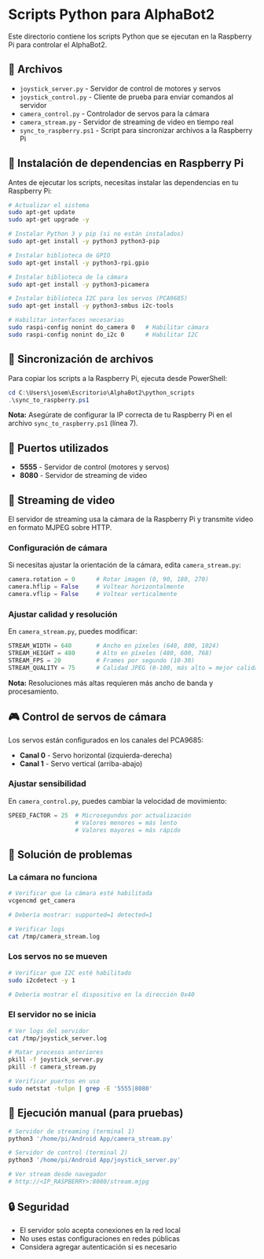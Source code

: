 # Scripts Python para AlphaBot2

Este directorio contiene los scripts Python que se ejecutan en la Raspberry Pi para controlar el AlphaBot2.

## 📁 Archivos

- `joystick_server.py` - Servidor de control de motores y servos
- `joystick_control.py` - Cliente de prueba para enviar comandos al servidor
- `camera_control.py` - Controlador de servos para la cámara
- `camera_stream.py` - Servidor de streaming de video en tiempo real
- `sync_to_raspberry.ps1` - Script para sincronizar archivos a la Raspberry Pi

## 🔧 Instalación de dependencias en Raspberry Pi

Antes de ejecutar los scripts, necesitas instalar las dependencias en tu Raspberry Pi:

```bash
# Actualizar el sistema
sudo apt-get update
sudo apt-get upgrade -y

# Instalar Python 3 y pip (si no están instalados)
sudo apt-get install -y python3 python3-pip

# Instalar biblioteca de GPIO
sudo apt-get install -y python3-rpi.gpio

# Instalar biblioteca de la cámara
sudo apt-get install -y python3-picamera

# Instalar biblioteca I2C para los servos (PCA9685)
sudo apt-get install -y python3-smbus i2c-tools

# Habilitar interfaces necesarias
sudo raspi-config nonint do_camera 0   # Habilitar cámara
sudo raspi-config nonint do_i2c 0      # Habilitar I2C
```

## 🚀 Sincronización de archivos

Para copiar los scripts a la Raspberry Pi, ejecuta desde PowerShell:

```powershell
cd C:\Users\josem\Escritorio\AlphaBot2\python_scripts
.\sync_to_raspberry.ps1
```

**Nota:** Asegúrate de configurar la IP correcta de tu Raspberry Pi en el archivo `sync_to_raspberry.ps1` (línea 7).

## 📡 Puertos utilizados

- **5555** - Servidor de control (motores y servos)
- **8080** - Servidor de streaming de video

## 🎥 Streaming de video

El servidor de streaming usa la cámara de la Raspberry Pi y transmite video en formato MJPEG sobre HTTP.

### Configuración de cámara

Si necesitas ajustar la orientación de la cámara, edita `camera_stream.py`:

```python
camera.rotation = 0      # Rotar imagen (0, 90, 180, 270)
camera.hflip = False     # Voltear horizontalmente
camera.vflip = False     # Voltear verticalmente
```

### Ajustar calidad y resolución

En `camera_stream.py`, puedes modificar:

```python
STREAM_WIDTH = 640       # Ancho en píxeles (640, 800, 1024)
STREAM_HEIGHT = 480      # Alto en píxeles (480, 600, 768)
STREAM_FPS = 20          # Frames por segundo (10-30)
STREAM_QUALITY = 75      # Calidad JPEG (0-100, más alto = mejor calidad)
```

**Nota:** Resoluciones más altas requieren más ancho de banda y procesamiento.

## 🎮 Control de servos de cámara

Los servos están configurados en los canales del PCA9685:
- **Canal 0** - Servo horizontal (izquierda-derecha)
- **Canal 1** - Servo vertical (arriba-abajo)

### Ajustar sensibilidad

En `camera_control.py`, puedes cambiar la velocidad de movimiento:

```python
SPEED_FACTOR = 25  # Microsegundos por actualización
                   # Valores menores = más lento
                   # Valores mayores = más rápido
```

## 🐛 Solución de problemas

### La cámara no funciona
```bash
# Verificar que la cámara esté habilitada
vcgencmd get_camera

# Debería mostrar: supported=1 detected=1

# Verificar logs
cat /tmp/camera_stream.log
```

### Los servos no se mueven
```bash
# Verificar que I2C esté habilitado
sudo i2cdetect -y 1

# Debería mostrar el dispositivo en la dirección 0x40
```

### El servidor no se inicia
```bash
# Ver logs del servidor
cat /tmp/joystick_server.log

# Matar procesos anteriores
pkill -f joystick_server.py
pkill -f camera_stream.py

# Verificar puertos en uso
sudo netstat -tulpn | grep -E '5555|8080'
```

## 📝 Ejecución manual (para pruebas)

```bash
# Servidor de streaming (terminal 1)
python3 '/home/pi/Android App/camera_stream.py'

# Servidor de control (terminal 2)
python3 '/home/pi/Android App/joystick_server.py'

# Ver stream desde navegador
# http://<IP_RASPBERRY>:8080/stream.mjpg
```

## 🔒 Seguridad

- El servidor solo acepta conexiones en la red local
- No uses estas configuraciones en redes públicas
- Considera agregar autenticación si es necesario
